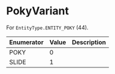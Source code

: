 # PokyVariant

For `EntityType.ENTITY_POKY` (44). 

| Enumerator | Value | Description |
| - | - | - |
| POKY | 0 |  |
| SLIDE | 1 |  |
